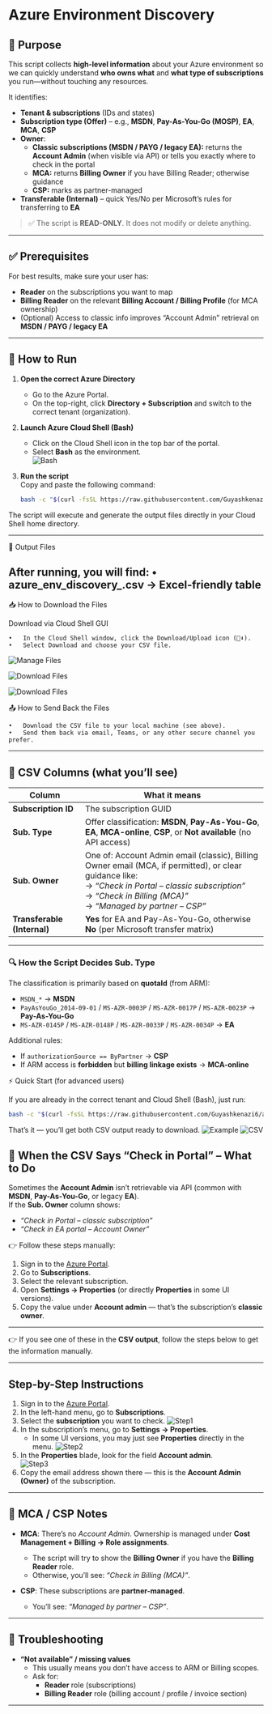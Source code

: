 # Azure Environment Discovery

## 🎯 Purpose
This script collects **high-level information** about your Azure environment so we can quickly understand **who owns what** and **what type of subscriptions** you run—without touching any resources.

It identifies:

- **Tenant & subscriptions** (IDs and states)
- **Subscription type (Offer)** – e.g., **MSDN**, **Pay-As-You-Go (MOSP)**, **EA**, **MCA**, **CSP**
- **Owner**:
  - **Classic subscriptions (MSDN / PAYG / legacy EA):** returns the **Account Admin** (when visible via API) or tells you exactly where to check in the portal
  - **MCA:** returns **Billing Owner** if you have Billing Reader; otherwise guidance
  - **CSP:** marks as partner-managed
- **Transferable (Internal)** – quick Yes/No per Microsoft’s rules for transferring to **EA**

> ✅ The script is **READ-ONLY**. It does not modify or delete anything.

---

## ✅ Prerequisites

For best results, make sure your user has:

- **Reader** on the subscriptions you want to map  
- **Billing Reader** on the relevant **Billing Account / Billing Profile** (for MCA ownership)  
- (Optional) Access to classic info improves “Account Admin” retrieval on **MSDN / PAYG / legacy EA**

---

## 🚀 How to Run

1. **Open the correct Azure Directory**  
   - Go to the Azure Portal.  
   - On the top-right, click **Directory + Subscription** and switch to the correct tenant (organization).

2. **Launch Azure Cloud Shell (Bash)**  
   - Click on the Cloud Shell icon in the top bar of the portal.  
   - Select **Bash** as the environment.  
   ![Bash](S-Screenshots/Bash.png)

3. **Run the script**  
   Copy and paste the following command:

   ```bash
   bash -c "$(curl -fsSL https://raw.githubusercontent.com/Guyashkenazi6/azure-env-discovery/refs/heads/main/azure-env-discovery.sh)"
   ```

The script will execute and generate the output files directly in your Cloud Shell home directory.

---

📂 Output Files

After running, you will find:
	•	azure_env_discovery_<timestamp>.csv → Excel-friendly table
---

📥 How to Download the Files

Download via Cloud Shell GUI

	•	In the Cloud Shell window, click the Download/Upload icon (📂⬇️).
	•	Select Download and choose your CSV file.
   ![Manage Files](S-Screenshots/Manage-Files.png)

   ![Download Files](S-Screenshots/Download.png)

![Download Files](S-Screenshots/Download_File.png)



📤 How to Send Back the Files
	
 	•	Download the CSV file to your local machine (see above).
 	•	Send them back via email, Teams, or any other secure channel you prefer.

---

## 🧾 CSV Columns (what you’ll see)

| Column                  | What it means                                                                 |
|--------------------------|-------------------------------------------------------------------------------|
| **Subscription ID**      | The subscription GUID                                                        |
| **Sub. Type**            | Offer classification: **MSDN**, **Pay-As-You-Go**, **EA**, **MCA-online**, **CSP**, or **Not available** (no API access) |
| **Sub. Owner**           | One of: Account Admin email (classic), Billing Owner email (MCA, if permitted), or clear guidance like:<br> → *“Check in Portal – classic subscription”*<br> → *“Check in Billing (MCA)”*<br> → *“Managed by partner – CSP”* |
| **Transferable (Internal)** | **Yes** for EA and Pay-As-You-Go, otherwise **No** (per Microsoft transfer matrix) |

---

### 🔍 How the Script Decides **Sub. Type**
The classification is primarily based on **quotaId** (from ARM):

- `MSDN_*` → **MSDN**  
- `PayAsYouGo_2014-09-01` / `MS-AZR-0003P` / `MS-AZR-0017P` / `MS-AZR-0023P` → **Pay-As-You-Go**  
- `MS-AZR-0145P` / `MS-AZR-0148P` / `MS-AZR-0033P` / `MS-AZR-0034P` → **EA**  

Additional rules:
- If `authorizationSource == ByPartner` → **CSP**  
- If ARM access is **forbidden** but **billing linkage exists** → **MCA-online**  


⚡ Quick Start (for advanced users)

If you are already in the correct tenant and Cloud Shell (Bash), just run:
```bash
bash -c "$(curl -fsSL https://raw.githubusercontent.com/Guyashkenazi6/azure-env-discovery/refs/heads/main/azure-env-discovery.sh)"
```
That’s it — you’ll get both CSV output ready to download.
![Example](S-Screenshots/Example2.png)
![CSV](S-Screenshots/CSV2.png)

## 🧭 When the CSV Says “Check in Portal” – What to Do

Sometimes the **Account Admin** isn’t retrievable via API (common with **MSDN**, **Pay-As-You-Go**, or legacy **EA**).  
If the **Sub. Owner** column shows:  

- *“Check in Portal – classic subscription”*  
- *“Check in EA portal – Account Owner”*  

👉 Follow these steps manually:

1. Sign in to the [Azure Portal](https://portal.azure.com).  
2. Go to **Subscriptions**.  
3. Select the relevant subscription.  
4. Open **Settings → Properties** (or directly **Properties** in some UI versions).  
5. Copy the value under **Account admin** — that’s the subscription’s **classic owner**.

---
👉 If you see one of these in the **CSV output**, follow the steps below to get the information manually.

---

## Step-by-Step Instructions

1. Sign in to the [Azure Portal](https://portal.azure.com).  
2. In the left-hand menu, go to **Subscriptions**.  
3. Select the **subscription** you want to check.
  ![Step1](S-Screenshots/Steps1.png)
4. In the subscription’s menu, go to **Settings → Properties**.  
   - In some UI versions, you may just see **Properties** directly in the menu.
  ![Step2](S-Screenshots/Steps2.png)  
5. In the **Properties** blade, look for the field **Account admin**.  
  ![Step3](S-Screenshots/Step3.png)
6. Copy the email address shown there — this is the **Account Admin (Owner)** of the subscription.  

---
## 📌 MCA / CSP Notes

- **MCA**: There’s no *Account Admin*. Ownership is managed under **Cost Management + Billing → Role assignments**.  
  - The script will try to show the **Billing Owner** if you have the **Billing Reader** role.  
  - Otherwise, you’ll see: *“Check in Billing (MCA)”*.  

- **CSP**: These subscriptions are **partner-managed**.  
  - You’ll see: *“Managed by partner – CSP”*.  

---

## 🔧 Troubleshooting

- **“Not available” / missing values**  
  - This usually means you don’t have access to ARM or Billing scopes.  
  - Ask for:  
    - **Reader** role (subscriptions)  
    - **Billing Reader** role (billing account / profile / invoice section)  
---


